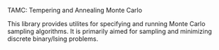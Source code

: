 TAMC: Tempering and Annealing Monte Carlo

This library provides utilites for specifying and running 
Monte Carlo sampling algorithms. It is primarily aimed for sampling 
and minimizing discrete binary/Ising problems.